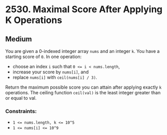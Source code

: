 # 2530. Maximal Score After Applying K Operations

## Medium

You are given a 0-indexed integer array `nums` and an integer `k`. You have a starting score of `0`. In one operation:

- choose an index `i` such that `0 <= i < nums.length`,
- increase your score by `nums[i]`, and
- replace `nums[i]` with `ceil(nums[i] / 3)`.

Return the maximum possible score you can attain after applying exactly `k` operations. The ceiling function `ceil(val)`
is the least integer greater than or equal to val.

### Constraints:

- `1 <= nums.length, k <= 10^5`
- `1 <= nums[i] <= 10^9`
